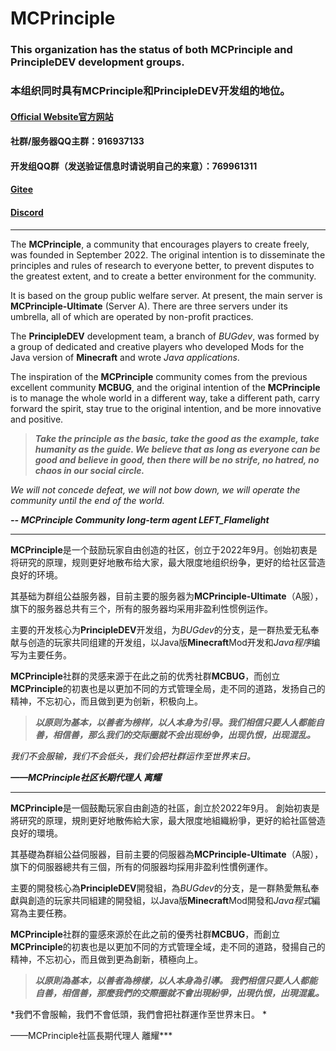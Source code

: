 # MCPrinciple

### This organization has the status of both MCPrinciple and PrincipleDEV development groups.  
### 本组织同时具有MCPrinciple和PrincipleDEV开发组的地位。  

#### [Official Website官方网站](http://www.mcprinciple.online/)
#### 社群/服务器QQ主群：916937133
#### 开发组QQ群（发送验证信息时请说明自己的来意）：769961311  
#### [Gitee](https://gitee.com/mcprinciple)
#### [Discord](https://discord.gg/Z5cxZ6WQ4f)

----

The **MCPrinciple**, a community that encourages players to create freely, was founded in September 2022. The original intention is to disseminate the principles and rules of research to everyone better, to prevent disputes to the greatest extent, and to create a better environment for the community.  

It is based on the group public welfare server. At present, the main server is **MCPrinciple-Ultimate** (Server A). There are three servers under its umbrella, all of which are operated by non-profit practices.  

The **PrincipleDEV** development team, a branch of *BUGdev*, was formed by a group of dedicated and creative players who developed Mods for the Java version of **Minecraft** and wrote *Java applications*.  

The inspiration of the **MCPrinciple** community comes from the previous excellent community **MCBUG**, and the original intention of the **MCPrinciple** is to manage the whole world in a different way, take a different path, carry forward the spirit, stay true to the original intention, and be more innovative and positive.  

> ***Take the principle as the basic, take the good as the example, take humanity as the guide. We believe that as long as everyone can be good and believe in good, then there will be no strife, no hatred, no chaos in our social circle.***  

*We will not concede defeat, we will not bow down, we will operate the community until the end of the world.*  


***-- MCPrinciple Community long-term agent LEFT_Flamelight***  

----

**MCPrinciple**是一个鼓励玩家自由创造的社区，创立于2022年9月。创始初衷是将研究的原理，规则更好地散布给大家，最大限度地组织纷争，更好的给社区营造良好的环境。  

其基础为群组公益服务器，目前主要的服务器为**MCPrinciple-Ultimate**（A服），旗下的服务器总共有三个，所有的服务器均采用非盈利性惯例运作。  

主要的开发核心为**PrincipleDEV**开发组，为*BUGdev*的分支，是一群热爱无私奉献与创造的玩家共同组建的开发组，以Java版**Minecraft**Mod开发和*Java程序*编写为主要任务。  

**MCPrinciple**社群的灵感来源于在此之前的优秀社群**MCBUG**，而创立**MCPrinciple**的初衷也是以更加不同的方式管理全局，走不同的道路，发扬自己的精神，不忘初心，而且做到更为创新，积极向上。  

> ***以原则为基本，以善者为榜样，以人本身为引导。我们相信只要人人都能自善，相信善，那么我们的交际圈就不会出现纷争，出现仇恨，出现混乱。*** 

*我们不会服输，我们不会低头，我们会把社群运作至世界末日。* 


***——MCPrinciple社区长期代理人 离耀***  

----

**MCPrinciple**是一個鼓勵玩家自由創造的社區，創立於2022年9月。 創始初衷是將研究的原理，規則更好地散佈給大家，最大限度地組織紛爭，更好的給社區營造良好的環境。  

其基礎為群組公益伺服器，目前主要的伺服器為**MCPrinciple-Ultimate**（A服），旗下的伺服器總共有三個，所有的伺服器均採用非盈利性慣例運作。  

主要的開發核心為**PrincipleDEV**開發組，為*BUGdev*的分支，是一群熱愛無私奉獻與創造的玩家共同組建的開發組，以Java版**Minecraft**Mod開發和*Java程式*編寫為主要任務。  

**MCPrinciple**社群的靈感來源於在此之前的優秀社群**MCBUG**，而創立**MCPrinciple**的初衷也是以更加不同的方式管理全域，走不同的道路，發揚自己的精神，不忘初心，而且做到更為創新，積極向上。  

> ***以原則為基本，以善者為榜樣，以人本身為引導。 我們相信只要人人都能自善，相信善，那麼我們的交際圈就不會出現紛爭，出現仇恨，出現混亂。***  

*我們不會服輸，我們不會低頭，我們會把社群運作至世界末日。 * 

——MCPrinciple社區長期代理人 離耀***  
